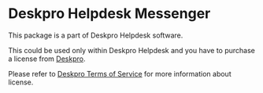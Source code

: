 Deskpro Helpdesk Messenger
==========================

This package is a part of Deskpro Helpdesk software.

This could be used only within Deskpro Helpdesk and you have to purchase a license from [Deskpro](https://www.deskpro.com/pricing/).

Please refer to [Deskpro Terms of Service](https://www.deskpro.com/legal/terms-of-service/) for more information about license.
 